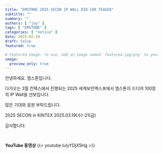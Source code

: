 ```yaml
---
title: "EMSTONE 2025 SECON IP WALL DID 100 TEASER"
subtitle: ""
summary: ""
authors: [ "joy" ]
tags: [ "EMSTONE" ]
categories: [ "notice" ]
date: 2025-02-10
draft: false
featured: true

# Featured Image: To use, add an image named `featured.jpg/png` to your page's folder.
image:
  preview_only: true
---
```


안녕하세요. 엠스톤입니다. 

다가오는 3월 킨텍스에서 진행되는 2025 세계보안엑스포에서 엠스톤이 드디어 100장의 IP Wall을 선보입니다. 

많은 기대와 응원 부탁드립니다.

2025 SECON in KINTEX
2025.03.19(수)-21(금)

감사합니다.

&nbsp;

**YouTube 동영상**
{{< youtube luIyYDjX5Hg >}}

